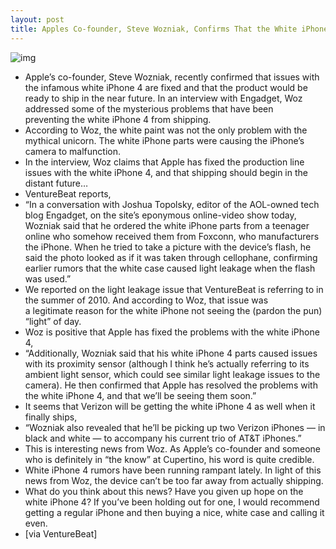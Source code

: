 ```yaml
---
layout: post
title: Apples Co-founder, Steve Wozniak, Confirms That the White iPhone 4 Will Ship Soon
---
```

![img](http://media.idownloadblog.com/wp-content/uploads/2011/01/Steve-Woz-and-White-iPhone-e1296494946208.jpeg)
* Apple’s co-founder, Steve Wozniak, recently confirmed that issues with the infamous white iPhone 4 are fixed and that the product would be ready to ship in the near future. In an interview with Engadget, Woz addressed some of the mysterious problems that have been preventing the white iPhone 4 from shipping.
* According to Woz, the white paint was not the only problem with the mythical unicorn. The white iPhone parts were causing the iPhone’s camera to malfunction.
* In the interview, Woz claims that Apple has fixed the production line issues with the white iPhone 4, and that shipping should begin in the distant future…
* VentureBeat reports,
* “In a conversation with Joshua Topolsky, editor of the AOL-owned tech blog Engadget, on the site’s eponymous online-video show today, Wozniak said that he ordered the white iPhone parts from a teenager online who somehow received them from Foxconn, who manufacturers the iPhone. When he tried to take a picture with the device’s flash, he said the photo looked as if it was taken through cellophane, confirming earlier rumors that the white case caused light leakage when the flash was used.”
* We reported on the light leakage issue that VentureBeat is referring to in the summer of 2010. And according to Woz, that issue was a legitimate reason for the white iPhone not seeing the (pardon the pun) “light” of day.
* Woz is positive that Apple has fixed the problems with the white iPhone 4,
* “Additionally, Wozniak said that his white iPhone 4 parts caused issues with its proximity sensor (although I think he’s actually referring to its ambient light sensor, which could see similar light leakage issues to the camera). He then confirmed that Apple has resolved the problems with the white iPhone 4, and that we’ll be seeing them soon.”
* It seems that Verizon will be getting the white iPhone 4 as well when it finally ships,
* “Wozniak also revealed that he’ll be picking up two Verizon iPhones — in black and white — to accompany his current trio of AT&T iPhones.”
* This is interesting news from Woz. As Apple’s co-founder and someone who is definitely in “the know” at Cupertino, his word is quite credible.
* White iPhone 4 rumors have been running rampant lately. In light of this news from Woz, the device can’t be too far away from actually shipping.
* What do you think about this news? Have you given up hope on the white iPhone 4? If you’ve been holding out for one, I would recommend getting a regular iPhone and then buying a nice, white case and calling it even.
* [via VentureBeat]

